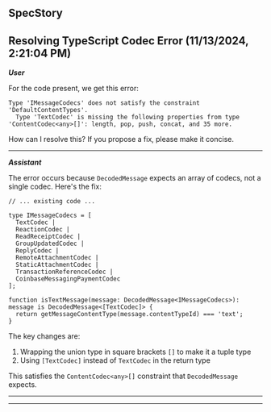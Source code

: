 ## SpecStory

## Resolving TypeScript Codec Error (11/13/2024, 2:21:04 PM)

_**User**_

For the code present, we get this error:
```
Type 'IMessageCodecs' does not satisfy the constraint 'DefaultContentTypes'.
  Type 'TextCodec' is missing the following properties from type 'ContentCodec<any>[]': length, pop, push, concat, and 35 more.
```
How can I resolve this? If you propose a fix, please make it concise.

---

_**Assistant**_

The error occurs because `DecodedMessage` expects an array of codecs, not a single codec. Here's the fix:

```typescript:components/Chat/Message/V3Message.tsx
// ... existing code ...

type IMessageCodecs = [
  TextCodec | 
  ReactionCodec | 
  ReadReceiptCodec | 
  GroupUpdatedCodec | 
  ReplyCodec | 
  RemoteAttachmentCodec | 
  StaticAttachmentCodec | 
  TransactionReferenceCodec | 
  CoinbaseMessagingPaymentCodec
];

function isTextMessage(message: DecodedMessage<IMessageCodecs>): message is DecodedMessage<[TextCodec]> {
  return getMessageContentType(message.contentTypeId) === 'text';
}
```

The key changes are:
1. Wrapping the union type in square brackets `[]` to make it a tuple type
2. Using `[TextCodec]` instead of `TextCodec` in the return type

This satisfies the `ContentCodec<any>[]` constraint that `DecodedMessage` expects.

---



---

